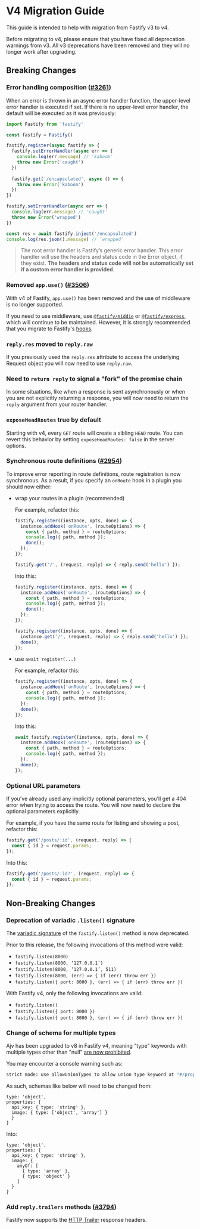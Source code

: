 # V4 Migration Guide

This guide is intended to help with migration from Fastify v3 to v4.

Before migrating to v4, please ensure that you have fixed all deprecation
warnings from v3. All v3 deprecations have been removed and they will no longer
work after upgrading.

## Breaking Changes

### Error handling composition ([#3261](https://github.com/fastify/fastify/pull/3261))

When an error is thrown in an async error handler function, the upper-level
error handler is executed if set. If there is no upper-level error handler,
the default will be executed as it was previously:

```js
import Fastify from 'fastify'

const fastify = Fastify()

fastify.register(async fastify => {
  fastify.setErrorHandler(async err => {
    console.log(err.message) // 'kaboom'
    throw new Error('caught')
  })
  
  fastify.get('/encapsulated', async () => {
    throw new Error('kaboom')
  })
})

fastify.setErrorHandler(async err => {
  console.log(err.message) // 'caught' 
  throw new Error('wrapped')
})

const res = await fastify.inject('/encapsulated')
console.log(res.json().message) // 'wrapped'
```

>The root error handler is Fastify’s generic error handler. 
>This error handler will use the headers and status code in the Error object, 
>if they exist. **The headers and status code will not be automatically set if
>a custom error handler is provided**. 

### Removed `app.use()` ([#3506](https://github.com/fastify/fastify/pull/3506))

With v4 of Fastify, `app.use()` has been removed and the use of middleware is
no longer supported.

If you need to use middleware, use
[`@fastify/middie`](https://github.com/fastify/middie) or
[`@fastify/express`](https://github.com/fastify/fastify-express), which will
continue to be maintained.
However, it is strongly recommended that you migrate to Fastify's [hooks](../Reference/Hooks.md).

### `reply.res` moved to `reply.raw`

If you previously used the `reply.res` attribute to access the underlying Request
object you will now need to use `reply.raw`.

### Need to `return reply` to signal a "fork" of the promise chain

In some situations, like when a response is sent asynchronously or when you are
not explicitly returning a response, you will now need to return the `reply`
argument from your router handler.

### `exposeHeadRoutes` true by default

Starting with v4, every `GET` route will create a sibling `HEAD` route.
You can revert this behavior by setting `exposeHeadRoutes: false` in the server options.

### Synchronous route definitions ([#2954](https://github.com/fastify/fastify/pull/2954))

To improve error reporting in route definitions, route registration is now synchronous.
As a result, if you specify an `onRoute` hook in a plugin you should now either:
* wrap your routes in a plugin (recommended)

  For example, refactor this:
  ```js
  fastify.register((instance, opts, done) => {
    instance.addHook('onRoute', (routeOptions) => {
      const { path, method } = routeOptions;
      console.log({ path, method });
      done();
    });
  });

  fastify.get('/', (request, reply) => { reply.send('hello') });
  ```

  Into this:
  ```js
  fastify.register((instance, opts, done) => {
    instance.addHook('onRoute', (routeOptions) => {
      const { path, method } = routeOptions;
      console.log({ path, method });
      done();
    });
  });

  fastify.register((instance, opts, done) => {
    instance.get('/', (request, reply) => { reply.send('hello') });
    done();
  });
  ```

* use `await register(...)`

  For example, refactor this:
  ```js
  fastify.register((instance, opts, done) => {
    instance.addHook('onRoute', (routeOptions) => {
      const { path, method } = routeOptions;
      console.log({ path, method });
    });
    done();
  });
  ```

  Into this:
  ```js
  await fastify.register((instance, opts, done) => {
    instance.addHook('onRoute', (routeOptions) => {
      const { path, method } = routeOptions;
      console.log({ path, method });
    });
    done();
  });
  ```

### Optional URL parameters

If you've already used any implicitly optional parameters, you'll get a 404
error when trying to access the route. You will now need to declare the
optional parameters explicitly.

For example, if you have the same route for listing and showing a post,
refactor this:
```js
fastify.get('/posts/:id', (request, reply) => {
  const { id } = request.params;
});
```

Into this:
```js
fastify.get('/posts/:id?', (request, reply) => {
  const { id } = request.params;
});
```

## Non-Breaking Changes

### Deprecation of variadic `.listen()` signature

The [variadic signature](https://en.wikipedia.org/wiki/Variadic_function) of the
`fastify.listen()` method is now deprecated.

Prior to this release, the following invocations of this method were valid:

  - `fastify.listen(8000)`
  - `fastify.listen(8000, ‘127.0.0.1’)`
  - `fastify.listen(8000, ‘127.0.0.1’, 511)`
  - `fastify.listen(8000, (err) => { if (err) throw err })`
  - `fastify.listen({ port: 8000 }, (err) => { if (err) throw err })`

With Fastify v4, only the following invocations are valid:

  - `fastify.listen()`
  - `fastify.listen({ port: 8000 })`
  - `fastify.listen({ port: 8000 }, (err) => { if (err) throw err })`

### Change of schema for multiple types

Ajv has been upgraded to v8 in Fastify v4, meaning "type" keywords with multiple
types other than "null"
[are now prohibited](https://ajv.js.org/strict-mode.html#strict-types).

You may encounter a console warning such as:
```sh
strict mode: use allowUnionTypes to allow union type keyword at "#/properties/image" (strictTypes)
```

As such, schemas like below will need to be changed from:
```
type: 'object',
properties: {
  api_key: { type: 'string' },
  image: { type: ['object', 'array'] }
  }
}
```

Into:
```
type: 'object',
properties: {
  api_key: { type: 'string' },
  image: {
    anyOf: [
      { type: 'array' },
      { type: 'object' }
    ]
  }
}
```

### Add `reply.trailers` methods ([#3794](https://github.com/fastify/fastify/pull/3794))

Fastify now supports the [HTTP Trailer] response headers.


[HTTP Trailer]: https://developer.mozilla.org/en-US/docs/Web/HTTP/Headers/Trailer
